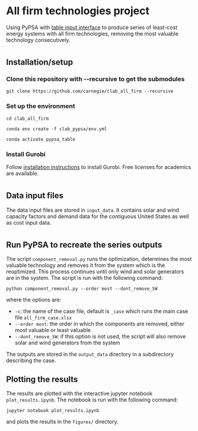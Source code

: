 # All firm technologies project 

Using PyPSA with [table input interface](https://github.com/carnegie/clab_pypsa) to produce series of least-cost energy systems with all firm technologies, removing the most valuable technology consecutively.

#
## Installation/setup

### Clone this repository with --recursive to get the submodules

   ```git clone https://github.com/carnegie/clab_all_firm --recursive```

### Set up the environment

   ```cd clab_all_firm```

   ```conda env create -f clab_pypsa/env.yml```

   ```conda activate pypsa_table```


### Install Gurobi

   Follow [installation instructions](https://www.gurobi.com/documentation/10.0/quickstart_windows/cs_python_installation_opt.html) to install Gurobi. Free licenses for academics are available.


#
## Data input files

The data input files are stored in ```input_data```. It contains solar and wind capacity factors and demand data for the contiguous United States as well as cost input data.

#
## Run PyPSA to recreate the series outputs

The script ```component_removal.py``` runs the optimization, determines the most valuable technology and removes it from the system which is the reoptimized. This process continues until only wind and solar generators are in the system. The script is run with the following command:

```python component_removal.py --order most --dont_remove_SW```

where the options are:
   - ```-c```: the name of the case file, default is ```_case``` which runs the main case file ```all_firm_case.xlsx```
   - ```--order most```: the order in which the components are removed, either most valuable or least valuable
   - ```--dont_remove_SW```: if this option is not used, the script will also remove solar and wind generators from the system

The outputs are stored in the ```output_data``` directory in a subdirectory describing the case.

## Plotting the results

The results are plotted with the interactive jupyter notebook ```plot_results.ipynb```. The notebook is run with the following command:

```jupyter notebook plot_results.ipynb```

and plots the results in the ```figures/``` directory.


